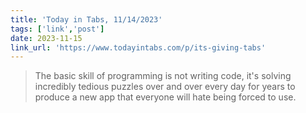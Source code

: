 ```yaml
---
title: 'Today in Tabs, 11/14/2023'
tags: ['link','post']
date: 2023-11-15
link_url: 'https://www.todayintabs.com/p/its-giving-tabs'
---
```


> The basic skill of programming is not writing code, it's solving incredibly tedious puzzles over and over every day for years to produce a new app that everyone will hate being forced to use.
